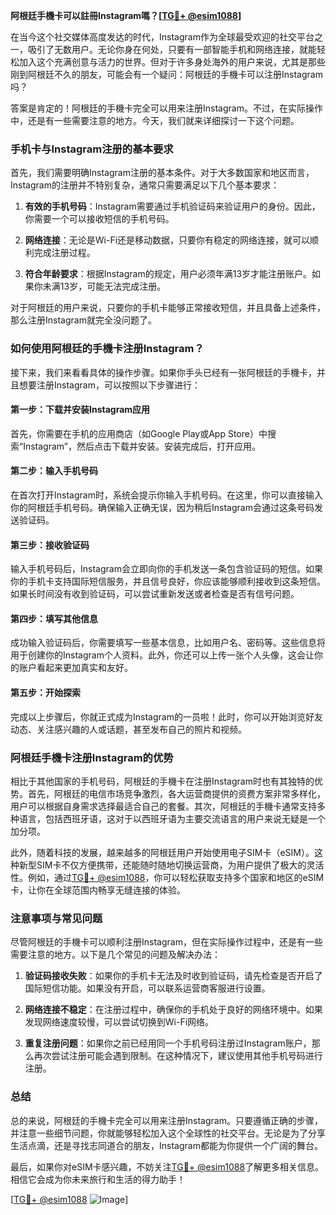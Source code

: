 **阿根廷手機卡可以註冊Instagram嗎？[[TG💪+ @esim1088](https://t.me/s/esim1088)]**

在当今这个社交媒体高度发达的时代，Instagram作为全球最受欢迎的社交平台之一，吸引了无数用户。无论你身在何处，只要有一部智能手机和网络连接，就能轻松加入这个充满创意与活力的世界。但对于许多身处海外的用户来说，尤其是那些刚到阿根廷不久的朋友，可能会有一个疑问：阿根廷的手機卡可以注册Instagram吗？

答案是肯定的！阿根廷的手機卡完全可以用来注册Instagram。不过，在实际操作中，还是有一些需要注意的地方。今天，我们就来详细探讨一下这个问题。

### 手机卡与Instagram注册的基本要求

首先，我们需要明确Instagram注册的基本条件。对于大多数国家和地区而言，Instagram的注册并不特别复杂，通常只需要满足以下几个基本要求：

1. **有效的手机号码**：Instagram需要通过手机验证码来验证用户的身份。因此，你需要一个可以接收短信的手机号码。
   
2. **网络连接**：无论是Wi-Fi还是移动数据，只要你有稳定的网络连接，就可以顺利完成注册过程。

3. **符合年龄要求**：根据Instagram的规定，用户必须年满13岁才能注册账户。如果你未满13岁，可能无法完成注册。

对于阿根廷的用户来说，只要你的手机卡能够正常接收短信，并且具备上述条件，那么注册Instagram就完全没问题了。

### 如何使用阿根廷的手機卡注册Instagram？

接下来，我们来看看具体的操作步骤。如果你手头已经有一张阿根廷的手機卡，并且想要注册Instagram，可以按照以下步骤进行：

#### 第一步：下载并安装Instagram应用

首先，你需要在手机的应用商店（如Google Play或App Store）中搜索“Instagram”，然后点击下载并安装。安装完成后，打开应用。

#### 第二步：输入手机号码

在首次打开Instagram时，系统会提示你输入手机号码。在这里，你可以直接输入你的阿根廷手机号码。确保输入正确无误，因为稍后Instagram会通过这条号码发送验证码。

#### 第三步：接收验证码

输入手机号码后，Instagram会立即向你的手机发送一条包含验证码的短信。如果你的手机卡支持国际短信服务，并且信号良好，你应该能够顺利接收到这条短信。如果长时间没有收到验证码，可以尝试重新发送或者检查是否有信号问题。

#### 第四步：填写其他信息

成功输入验证码后，你需要填写一些基本信息，比如用户名、密码等。这些信息将用于创建你的Instagram个人资料。此外，你还可以上传一张个人头像，这会让你的账户看起来更加真实和友好。

#### 第五步：开始探索

完成以上步骤后，你就正式成为Instagram的一员啦！此时，你可以开始浏览好友动态、关注感兴趣的人或话题，甚至发布自己的照片和视频。

### 阿根廷手機卡注册Instagram的优势

相比于其他国家的手机号码，阿根廷的手機卡在注册Instagram时也有其独特的优势。首先，阿根廷的电信市场竞争激烈，各大运营商提供的资费方案非常多样化，用户可以根据自身需求选择最适合自己的套餐。其次，阿根廷的手機卡通常支持多种语言，包括西班牙语，这对于以西班牙语为主要交流语言的用户来说无疑是一个加分项。

此外，随着科技的发展，越来越多的阿根廷用户开始使用电子SIM卡（eSIM）。这种新型SIM卡不仅方便携带，还能随时随地切换运营商，为用户提供了极大的灵活性。例如，通过[TG💪+ @esim1088](https://t.me/s/esim1088)，你可以轻松获取支持多个国家和地区的eSIM卡，让你在全球范围内畅享无缝连接的体验。

### 注意事项与常见问题

尽管阿根廷的手機卡可以顺利注册Instagram，但在实际操作过程中，还是有一些需要注意的地方。以下是几个常见的问题及解决办法：

1. **验证码接收失败**：如果你的手机卡无法及时收到验证码，请先检查是否开启了国际短信功能。如果没有开启，可以联系运营商客服进行设置。

2. **网络连接不稳定**：在注册过程中，确保你的手机处于良好的网络环境中。如果发现网络速度较慢，可以尝试切换到Wi-Fi网络。

3. **重复注册问题**：如果你之前已经用同一个手机号码注册过Instagram账户，那么再次尝试注册可能会遇到限制。在这种情况下，建议使用其他手机号码进行注册。

### 总结

总的来说，阿根廷的手機卡完全可以用来注册Instagram。只要遵循正确的步骤，并注意一些细节问题，你就能够轻松加入这个全球性的社交平台。无论是为了分享生活点滴，还是寻找志同道合的朋友，Instagram都能为你提供一个广阔的舞台。

最后，如果你对eSIM卡感兴趣，不妨关注[TG💪+ @esim1088](https://t.me/s/esim1088)了解更多相关信息。相信它会成为你未来旅行和生活的得力助手！

[[TG💪+ @esim1088](https://t.me/s/esim1088) ![Image](https://i.postimg.cc/4NQfJmqS/Snipaste-2025-05-13-00-14-12.png)]